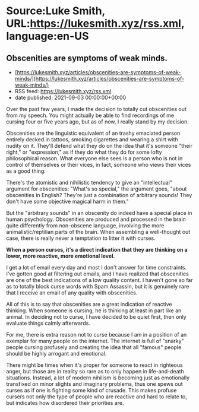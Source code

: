 # Source:Luke Smith, URL:https://lukesmith.xyz/rss.xml, language:en-US

## Obscenities are symptoms of weak minds.
 - [https://lukesmith.xyz/articles/obscenities-are-symptoms-of-weak-minds/](https://lukesmith.xyz/articles/obscenities-are-symptoms-of-weak-minds/)
 - RSS feed: https://lukesmith.xyz/rss.xml
 - date published: 2021-09-03 00:00:00+00:00

<p>Over the past few years, I made the decision to totally cut obscenities
out from my speech. You might actually be able to find recordings of me
cursing four or five years ago, but as of now, I really stand by my
decision.</p>
<p>Obscenities are the linguistic equivalent of an trashy emaciated person
entirely decked in tattoos, smoking cigarettes and wearing a shirt with
nudity on it. They'll defend what they do on the idea that it's
someone &quot;their right,&quot; or &quot;expression,&quot; as if they do what they do
for some lofty philosophical reason. What everyone else sees is a person
who is not in control of themselves or their vices, in fact, someone who
views their vices as a good thing.</p>
<p>There's the atomistic and nihilistic tendency to give an
&quot;intellectual&quot; argument for obscenities: &quot;What's so special,&quot; the
argument goes, &quot;about obscenities in English? They're just a
combination of arbitrary sounds! They don't have some objective magical
harm in them.&quot;</p>
<p>But the &quot;arbitrary sounds&quot; in an obscenity do indeed have a special
place in human psychology. Obscenities are produced and processed in the
brain quite differently from non-obscene language, involving the more
animalistic/reptilian parts of the brain. When assembling a well-thought
out case, there is really never a temptation to litter it with curses.</p>
<p><strong>When a person curses, it's a direct indication that they are thinking
on a lower, more reactive, more emotional level.</strong></p>
<p>I get a lot of email every day and most I don't answer for time
constraints. I've gotten good at filtering out emails, and I have
realized that obscenities are one of the best indications of a low
quality content. I haven't gone so far as to totally block curse words
with Spam Assassin, but it is genuinely rare that I receive an email of
any quality with obscenities.</p>
<p>All of this is to say that obscenities are a great indication of
reactive thinking. When someone is cursing, he is thinking at least in
part like an animal. In deciding not to curse, I have decided to be
quiet first, then only evaluate things calmly afterwards.</p>
<p>For me, there is extra reason not to curse because I am in a position of
an exemplar for many people on the internet. The internet is full of
&quot;snarky&quot; people cursing profusely and creating the idea that all
&quot;famous&quot; people should be highly arrogant and emotional.</p>
<p>There might be times when it's proper for someone to react in righteous
anger, but those are in reality so rare as to only happen in
life-and-death situations. Instead, a lot of modern nihilism is becoming
just as emotionally transfixed on minor slights and imaginary problems,
thus one spews out curses as if one is fighting some kind of crusade.
This makes profuse cursers not only the type of people who are reactive
and hard to relate to, but indicates how disordered their priorities
are.</p>

